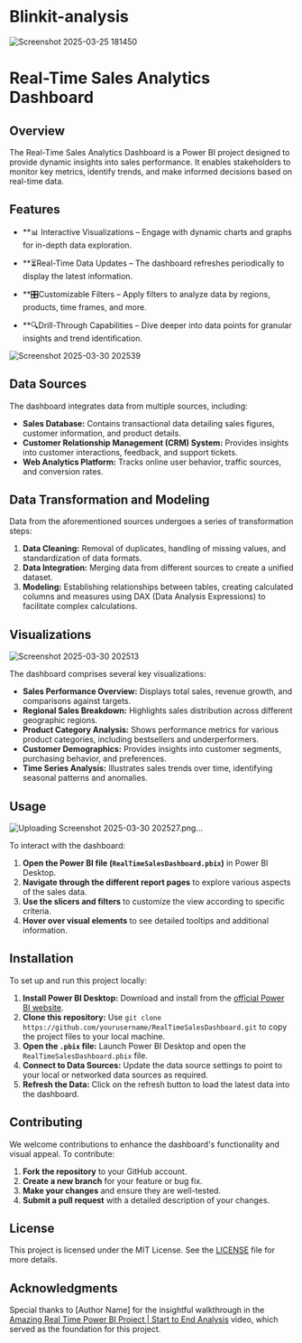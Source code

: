 # Blinkit-analysis
![Screenshot 2025-03-25 181450](https://github.com/user-attachments/assets/dc753f26-908d-45e5-8426-d51746beaad1)

# Real-Time Sales Analytics Dashboard

## Overview

The Real-Time Sales Analytics Dashboard is a Power BI project designed to provide dynamic insights into sales performance. It enables stakeholders to monitor key metrics, identify trends, and make informed decisions based on real-time data.

## Features

- **📊 Interactive Visualizations – Engage with dynamic charts and graphs for in-depth data exploration.

- **⏳Real-Time Data Updates – The dashboard refreshes periodically to display the latest information.

- **🎛️Customizable Filters – Apply filters to analyze data by regions, products, time frames, and more.

- **🔍Drill-Through Capabilities – Dive deeper into data points for granular insights and trend identification.


![Screenshot 2025-03-30 202539](https://github.com/user-attachments/assets/c183154d-128a-4b15-9706-4afd74821e43)

## Data Sources

The dashboard integrates data from multiple sources, including:

- **Sales Database:** Contains transactional data detailing sales figures, customer information, and product details.
- **Customer Relationship Management (CRM) System:** Provides insights into customer interactions, feedback, and support tickets.
- **Web Analytics Platform:** Tracks online user behavior, traffic sources, and conversion rates.

## Data Transformation and Modeling

Data from the aforementioned sources undergoes a series of transformation steps:

1. **Data Cleaning:** Removal of duplicates, handling of missing values, and standardization of data formats.
2. **Data Integration:** Merging data from different sources to create a unified dataset.
3. **Modeling:** Establishing relationships between tables, creating calculated columns and measures using DAX (Data Analysis Expressions) to facilitate complex calculations.

## Visualizations
![Screenshot 2025-03-30 202513](https://github.com/user-attachments/assets/2da505ea-3f06-4eeb-9e7b-818ce0d1a220)

The dashboard comprises several key visualizations:

- **Sales Performance Overview:** Displays total sales, revenue growth, and comparisons against targets.
- **Regional Sales Breakdown:** Highlights sales distribution across different geographic regions.
- **Product Category Analysis:** Shows performance metrics for various product categories, including bestsellers and underperformers.
- **Customer Demographics:** Provides insights into customer segments, purchasing behavior, and preferences.
- **Time Series Analysis:** Illustrates sales trends over time, identifying seasonal patterns and anomalies.

## Usage
![Uploading Screenshot 2025-03-30 202527.png…]()

To interact with the dashboard:

1. **Open the Power BI file (`RealTimeSalesDashboard.pbix`)** in Power BI Desktop.
2. **Navigate through the different report pages** to explore various aspects of the sales data.
3. **Use the slicers and filters** to customize the view according to specific criteria.
4. **Hover over visual elements** to see detailed tooltips and additional information.

## Installation

To set up and run this project locally:

1. **Install Power BI Desktop:** Download and install from the [official Power BI website](https://powerbi.microsoft.com/desktop/).
2. **Clone this repository:** Use `git clone https://github.com/yourusername/RealTimeSalesDashboard.git` to copy the project files to your local machine.
3. **Open the `.pbix` file:** Launch Power BI Desktop and open the `RealTimeSalesDashboard.pbix` file.
4. **Connect to Data Sources:** Update the data source settings to point to your local or networked data sources as required.
5. **Refresh the Data:** Click on the refresh button to load the latest data into the dashboard.

## Contributing

We welcome contributions to enhance the dashboard's functionality and visual appeal. To contribute:

1. **Fork the repository** to your GitHub account.
2. **Create a new branch** for your feature or bug fix.
3. **Make your changes** and ensure they are well-tested.
4. **Submit a pull request** with a detailed description of your changes.

## License

This project is licensed under the MIT License. See the [LICENSE](LICENSE) file for more details.

## Acknowledgments

Special thanks to [Author Name] for the insightful walkthrough in the [Amazing Real Time Power BI Project | Start to End Analysis](https://www.youtube.com/watch?v=mmxVCFceQgU) video, which served as the foundation for this project.
